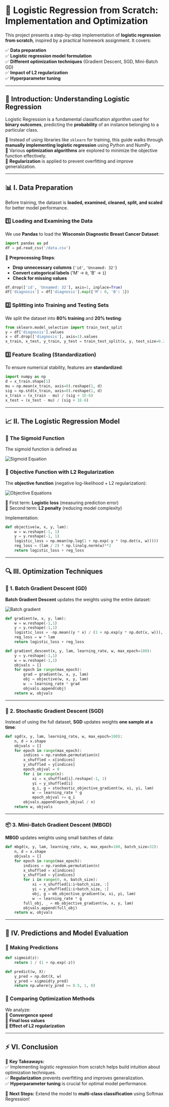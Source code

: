 

# 🚀 Logistic Regression from Scratch: Implementation and Optimization

This project presents a step-by-step implementation of **logistic regression from scratch**, inspired by a practical homework assignment. It covers:  

✅ **Data preparation**  
✅ **Logistic regression model formulation**  
✅ **Different optimization techniques** (Gradient Descent, SGD, Mini-Batch GD)  
✅ **Impact of L2 regularization**  
✅ **Hyperparameter tuning**  

---

## 📌 Introduction: Understanding Logistic Regression  

Logistic Regression is a fundamental classification algorithm used for **binary outcomes**, predicting the **probability** of an instance belonging to a particular class.  

🔹 Instead of using libraries like `sklearn` for training, this guide walks through **manually implementing logistic regression** using Python and NumPy.  
🔹 Various **optimization algorithms** are explored to minimize the objective function effectively.  
🔹 **Regularization** is applied to prevent overfitting and improve generalization.  

---

## 📊 I. Data Preparation  

Before training, the dataset is **loaded, examined, cleaned, split, and scaled** for better model performance.  

### 1️⃣ Loading and Examining the Data  

We use **Pandas** to load the **Wisconsin Diagnostic Breast Cancer Dataset**:

```python
import pandas as pd
df = pd.read_csv('/data.csv')
```

📝 **Preprocessing Steps**:
- **Drop unnecessary columns** (`'id'`, `'Unnamed: 32'`)
- **Convert categorical labels** ('M' → `0`, 'B' → `1`)
- **Check for missing values**

```python
df.drop(['id', 'Unnamed: 32'], axis=1, inplace=True)
df['diagnosis'] = df['diagnosis'].map({'M': 0, 'B': 1})
```

### 2️⃣ Splitting into Training and Testing Sets  

We split the dataset into **80% training** and **20% testing**:

```python
from sklearn.model_selection import train_test_split
y = df['diagnosis'].values
x = df.drop(['diagnosis'], axis=1).values
x_train, x_test, y_train, y_test = train_test_split(x, y, test_size=0.2, random_state=42)
```

### 3️⃣ Feature Scaling (Standardization)  

To ensure numerical stability, features are **standardized**:

```python
import numpy as np
d = x_train.shape[1]
mu = np.mean(x_train, axis=0).reshape(1, d)
sig = np.std(x_train, axis=0).reshape(1, d)
x_train = (x_train - mu) / (sig + 1E-6)
x_test = (x_test - mu) / (sig + 1E-6)
```

---

## 📈 II. The Logistic Regression Model  

### 🔹 The Sigmoid Function  

The sigmoid function is defined as 

![Sigmoid Equation](https://latex.codecogs.com/svg.image?\sigma(z)=\frac{1}{1&plus;e^{-z}})


### 🔹 Objective Function with L2 Regularization  

The **objective function** (negative log-likelihood + L2 regularization):

![Objective Equations](https://latex.codecogs.com/svg.image?&space;Q(w;X,y)=\frac{1}{n}\sum_{i=1}^{n}\log(1&plus;\exp(-y_i&space;x_i^T&space;w))&plus;\frac{\lambda}{2}|w|_2^2&space;)

🔸 First term: **Logistic loss** (measuring prediction error)  
🔸 Second term: **L2 penalty** (reducing model complexity)  

Implementation:

```python
def objective(w, x, y, lam):
    w = w.reshape(-1, 1)
    y = y.reshape(-1, 1)
    logistic_loss = np.mean(np.log(1 + np.exp(-y * (np.dot(x, w)))))
    reg_loss = (lam / 2) * np.linalg.norm(w)**2
    return logistic_loss + reg_loss
```

---

## 🔍 III. Optimization Techniques  

### 🚀 1. Batch Gradient Descent (GD)  

**Batch Gradient Descent** updates the weights using the entire dataset:  

![Batch gradient](https://latex.codecogs.com/svg.image?\nabla&space;Q(w)=-\frac{1}{n}\sum_{i=1}^n\frac{y_i&space;x_i}{1&plus;\exp(y_i&space;x_i^T&space;w)}&plus;\lambda&space;w&space;)

```python
def gradient(w, x, y, lam):
    w = w.reshape(-1,1)
    y = y.reshape(-1,1)
    logistic_loss = -np.mean((y * x) / (1 + np.exp(y * np.dot(x, w))), axis=0).reshape(-1,1)
    reg_loss = w * lam
    return logistic_loss + reg_loss
```

```python
def gradient_descent(x, y, lam, learning_rate, w, max_epoch=100):
    y = y.reshape(-1,1)
    w = w.reshape(-1,1)
    objvals = []
    for epoch in range(max_epoch):
        grad = gradient(w, x, y, lam)
        obj = objective(w, x, y, lam)
        w -= learning_rate * grad
        objvals.append(obj)
    return w, objvals
```

---

### 🎲 2. Stochastic Gradient Descent (SGD)  

Instead of using the full dataset, **SGD** updates weights **one sample at a time**:  

```python
def sgd(x, y, lam, learning_rate, w, max_epoch=100):
    n, d = x.shape
    objvals = []
    for epoch in range(max_epoch):
        indices = np.random.permutation(n)
        x_shuffled = x[indices]
        y_shuffled = y[indices]
        epoch_objval = 0
        for i in range(n):
            xi = x_shuffled[i].reshape(-1, 1)
            yi = y_shuffled[i]
            q_i, g = stochastic_objective_gradient(w, xi, yi, lam)
            w -= learning_rate * g
            epoch_objval += q_i
        objvals.append(epoch_objval / n)
    return w, objvals
```

---

### 📦 3. Mini-Batch Gradient Descent (MBGD)  

**MBGD** updates weights using small batches of data:

```python
def mbgd(x, y, lam, learning_rate, w, max_epoch=100, batch_size=32):
    n, d = x.shape
    objvals = []
    for epoch in range(max_epoch):
        indices = np.random.permutation(n)
        x_shuffled = x[indices]
        y_shuffled = y[indices]
        for i in range(0, n, batch_size):
            xi = x_shuffled[i:i+batch_size, :]
            yi = y_shuffled[i:i+batch_size, :]
            obj, g = mb_objective_gradient(w, xi, yi, lam)
            w -= learning_rate * g
        full_obj, _ = mb_objective_gradient(w, x, y, lam)
        objvals.append(full_obj)
    return w, objvals
```

---

## 📌 IV. Predictions and Model Evaluation  

### 🔹 Making Predictions  

```python
def sigmoid(z):
    return 1 / (1 + np.exp(-z))

def predict(w, X):
    y_pred = np.dot(X, w)
    y_pred = sigmoid(y_pred)
    return np.where(y_pred >= 0.5, 1, 0)
```

### 🔹 Comparing Optimization Methods  

We analyze:  
📌 **Convergence speed**  
📌 **Final loss values**  
📌 **Effect of L2 regularization**  

---

## ⚡ VI. Conclusion  

🎯 **Key Takeaways:**  
✅ Implementing logistic regression from scratch helps build intuition about optimization techniques.  
✅ **Regularization** prevents overfitting and improves generalization.  
✅ **Hyperparameter tuning** is crucial for optimal model performance.  

🚀 **Next Steps:** Extend the model to **multi-class classification** using Softmax Regression!  
